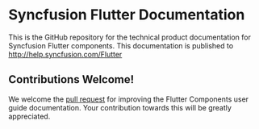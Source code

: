 # Syncfusion Flutter Documentation

This is the GitHub repository for the technical product documentation for Syncfusion Flutter components. This documentation is published to http://help.syncfusion.com/Flutter

## Contributions Welcome!

We welcome the [pull request](https://docs.github.com/en/github/managing-files-in-a-repository/editing-files-in-another-users-repository) for improving the Flutter Components user guide documentation. Your contribution towards this will be greatly appreciated.
